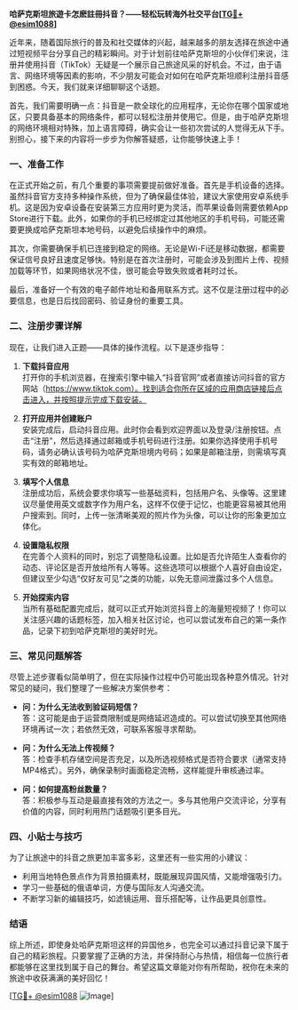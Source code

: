 **哈萨克斯坦旅遊卡怎麽註冊抖音？——轻松玩转海外社交平台[[TG💪+ @esim1088](https://t.me/s/esim1088)]**

近年来，随着国际旅行的普及和社交媒体的兴起，越来越多的朋友选择在旅途中通过短视频平台分享自己的精彩瞬间。对于计划前往哈萨克斯坦的小伙伴们来说，注册并使用抖音（TikTok）无疑是一个展示自己旅途风采的好机会。不过，由于语言、网络环境等因素的影响，不少朋友可能会对如何在哈萨克斯坦顺利注册抖音感到困惑。今天，我们就来详细聊聊这个话题。

首先，我们需要明确一点：抖音是一款全球化的应用程序，无论你在哪个国家或地区，只要具备基本的网络条件，都可以轻松注册并使用它。但是，由于哈萨克斯坦的网络环境相对特殊，加上语言障碍，确实会让一些初次尝试的人觉得无从下手。别担心，接下来的内容将一步步为你解答疑惑，让你能够快速上手！

### 一、准备工作

在正式开始之前，有几个重要的事项需要提前做好准备。首先是手机设备的选择。虽然抖音官方支持多种操作系统，但为了确保最佳体验，建议大家使用安卓系统手机。这是因为安卓设备在安装第三方应用时更为灵活，而苹果设备则需要依赖App Store进行下载。此外，如果你的手机已经绑定过其他地区的手机号码，可能还需要更换成哈萨克斯坦本地号码，以避免后续操作中的麻烦。

其次，你需要确保手机已连接到稳定的网络。无论是Wi-Fi还是移动数据，都需要保证信号良好且速度足够快。特别是在首次注册时，可能会涉及到图片上传、视频加载等环节，如果网络状况不佳，很可能会导致失败或者耗时过长。

最后，准备好一个有效的电子邮件地址和备用联系方式。这不仅是注册过程中的必要信息，也是日后找回密码、验证身份的重要工具。

### 二、注册步骤详解

现在，让我们进入正题——具体的操作流程。以下是逐步指导：

1. **下载抖音应用**  
   打开你的手机浏览器，在搜索引擎中输入“抖音官网”或者直接访问抖音的官方网站（https://www.tiktok.com）。找到适合你所在区域的应用商店链接后点击进入，并按照提示完成下载安装。

2. **打开应用并创建账户**  
   安装完成后，启动抖音应用。此时你会看到欢迎界面以及登录/注册按钮。点击“注册”，然后选择通过邮箱或手机号码进行注册。如果你选择使用手机号码，请务必确认该号码为哈萨克斯坦境内号码；如果是邮箱注册，则需填写真实有效的邮箱地址。

3. **填写个人信息**  
   注册成功后，系统会要求你填写一些基础资料，包括用户名、头像等。这里建议尽量使用英文或数字作为用户名，这样不仅便于记忆，也能更容易被其他用户搜索到。同时，上传一张清晰美观的照片作为头像，可以让你的形象更加立体化。

4. **设置隐私权限**  
   在完善个人资料的同时，别忘了调整隐私设置。比如是否允许陌生人查看你的动态、评论区是否开放给所有人等等。这些选项可以根据个人喜好自由设定，但建议至少勾选“仅好友可见”之类的功能，以免无意间泄露过多个人信息。

5. **开始探索内容**  
   当所有基础配置完成后，就可以正式开始浏览抖音上的海量短视频了！你可以关注感兴趣的话题标签，加入相关社区讨论，也可以尝试发布自己的第一条作品，记录下初到哈萨克斯坦的美好时光。

### 三、常见问题解答

尽管上述步骤看似简单明了，但在实际操作过程中仍可能出现各种意外情况。针对常见的疑问，我们整理了一些解决方案供参考：

- **问：为什么无法收到验证码短信？**  
  答：这可能是由于运营商限制或是网络延迟造成的。可以尝试切换至其他网络环境再试一次；若依然无效，可联系客服寻求帮助。

- **问：为什么无法上传视频？**  
  答：检查手机存储空间是否充足，以及所选视频格式是否符合要求（通常支持MP4格式）。另外，确保录制时画面稳定流畅，这样能提升审核通过率。

- **问：如何提高粉丝数量？**  
  答：积极参与互动是最直接有效的方法之一。多与其他用户交流评论，分享有价值的内容，同时利用热门话题吸引更多目光。

### 四、小贴士与技巧

为了让旅途中的抖音之旅更加丰富多彩，这里还有一些实用的小建议：

- 利用当地特色景点作为背景拍摄素材，既能展现异国风情，又能增强吸引力。
- 学习一些基础的俄语单词，方便与国际友人沟通交流。
- 不断学习新的编辑技巧，如滤镜运用、音乐搭配等，让作品更具创意性。

### 结语

综上所述，即使身处哈萨克斯坦这样的异国他乡，也完全可以通过抖音记录下属于自己的精彩旅程。只要掌握了正确的方法，并保持耐心与热情，相信每一位旅行者都能够在这里找到属于自己的舞台。希望这篇文章能对你有所帮助，祝你在未来的旅途中收获满满的美好回忆！  

[[TG💪+ @esim1088](https://t.me/s/esim1088) ![Image](https://i.postimg.cc/4NQfJmqS/Snipaste-2025-05-13-00-14-12.png)]